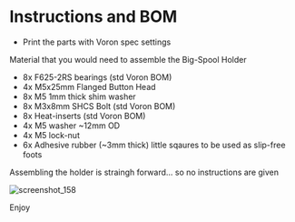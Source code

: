# Instructions and BOM #

* Print the parts with Voron spec settings

Material that you would need to assemble the Big-Spool Holder

* 8x F625-2RS bearings  (std Voron BOM)  
* 4x M5x25mm Flanged Button Head
* 8x M5 1mm thick shim washer
* 8x M3x8mm SHCS Bolt   (std Voron BOM)
* 8x Heat-inserts       (std Voron BOM)
* 4x M5 washer ~12mm OD
* 4x M5 lock-nut
* 6x Adhesive rubber (~3mm thick) little sqaures to be used as slip-free foots 

Assembling the holder is straingh forward... so no instructions are given

![screenshot_158](https://user-images.githubusercontent.com/76037248/166255516-7d21675d-7d88-4c24-8b23-d0f27a902fd2.jpg)

Enjoy
